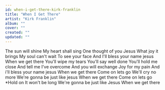 ```yaml
---
id: when-i-get-there-kirk-franklin
title: "When I Get There"
artist: "Kirk Franklin"
album: ""
cover: ""
created: ""
updated: ""
---
```


The sun will shine
My heart shall sing
One thought of you Jesus
What joy it brings
My soul can't wait
To see your face
And I'll bless your name jesus
When we get there
You'll wipe my tears
You'll say well done
You'll hold me close
And tell me I've overcome
And you will exchange
Joy for my pain
And i'll bless your name jesus
When we get there
Come on lets go
We'll cry no more
We're gonna be just like jesus
When we get there
Come on lets go
*Hold on
It won't be long
We're gonna be just like Jesus
When we get there